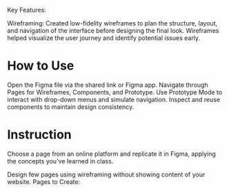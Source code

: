 Key Features:

Wireframing: Created low-fidelity wireframes to plan the structure, layout, and navigation of the interface before designing the final look. Wireframes helped visualize the user journey and identify potential issues early.

# How to Use

Open the Figma file via the shared link or Figma app.
Navigate through Pages for Wireframes, Components, and Prototype.
Use Prototype Mode to interact with drop-down menus and simulate navigation.
Inspect and reuse components to maintain design consistency.

# Instruction
Choose a page from an online platform and replicate it in Figma, applying the concepts you've learned in class.

Design few pages using wireframing without showing content of your website.
Pages to Create:


